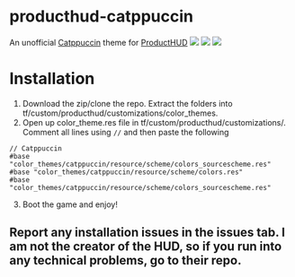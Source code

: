 # producthud-catppuccin
An unofficial [Catppuccin](https://catppuccin.com/) theme for [ProductHUD](https://github.com/Kruphixx/producthud)
![ ](https://steamuserimages-a.akamaihd.net/ugc/2469740067927361165/7F26AB6600AE27B9E9C9AFA8E709F534781BFAC9/?imw=5000&imh=5000&ima=fit&impolicy=Letterbox&imcolor=%23000000&letterbox=false)
![ ](https://steamuserimages-a.akamaihd.net/ugc/2469740067927359774/A78B07021E8821BBF23679AFA17306292363BE3F/?imw=5000&imh=5000&ima=fit&impolicy=Letterbox&imcolor=%23000000&letterbox=false)
![ ](https://steamuserimages-a.akamaihd.net/ugc/2469740067927360392/22D0B2899CF991884F88E92D8756E8E07929E91E/?imw=5000&imh=5000&ima=fit&impolicy=Letterbox&imcolor=%23000000&letterbox=false)


# Installation
1. Download the zip/clone the repo. Extract the folders into tf/custom/producthud/customizations/color_themes.
2. Open up color_theme.res file in tf/custom/producthud/customizations/. Comment all lines using `//` and then paste the following

```
// Catppuccin
#base "color_themes/catppuccin/resource/scheme/colors_sourcescheme.res"
#base "color_themes/catppuccin/resource/scheme/colors.res"
#base "color_themes/catppuccin/resource/scheme/colors_sourcescheme.res"
```
3. Boot the game and enjoy!
## Report any installation issues in the issues tab. I am not the creator of the HUD, so if you run into any technical problems, go to their repo.
